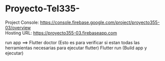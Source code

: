 # Proyecto-Tel335-

Project Console: https://console.firebase.google.com/project/proyecto355-03/overview<br/>
Hosting URL: https://proyecto355-03.firebaseapp.com

run app ==> 
Flutter doctor (Esto es para verificar si estan todas las herramientas necesarias para ejecutar flutter)
Flutter run (Build app y ejecutar)
